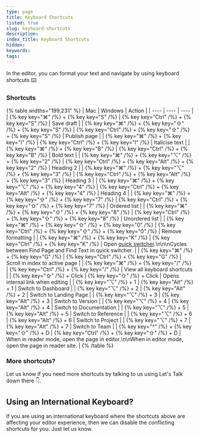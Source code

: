```yaml
---
type: page
title: Keyboard Shortcuts
listed: true
slug: keyboard-shortcuts
description: 
index_title: Keyboard Shortcuts
hidden: 
keywords: 
tags: 
---
```



In the editor, you can format your text and navigate by using keyboard shortcuts ⌨️

### Shortcuts


{% table widths="199,231" %}
| Mac | Windows | Action | 
| ---- | ---- | ---- | 
| {% key key="⌘" /%} + {% key key="S" /%} | {% key key="Ctrl" /%} + {% key key="S" /%} | Save draft | 
| {% key key="⌘" /%} + {% key key="⇧" /%} + {% key key="S" /%} | {% key key="Ctrl" /%} + {% key key="⇧" /%} + {% key key="S" /%} | Publish page | 
| {% key key="⌘" /%} + {% key key="I" /%} | {% key key="Ctrl" /%} + {% key key="I" /%} | Italicise text | 
| {% key key="⌘" /%} + {% key key="B" /%} | {% key key="Ctrl" /%} + {% key key="B" /%} | Bold text | 
| {% key key="⌘" /%} + {% key key="⌥" /%} + {% key key="2" /%} | {% key key="Ctrl" /%} + {% key key="Alt" /%} + {% key key="2" /%} | Heading 2 | 
| {% key key="⌘" /%} + {% key key="⌥" /%} + {% key key="3" /%} | {% key key="Ctrl" /%} + {% key key="Alt" /%} + {% key key="3" /%} | Heading 3 | 
| {% key key="⌘" /%} + {% key key="⌥" /%} + {% key key="4" /%} | {% key key="Ctrl" /%} + {% key key="Alt" /%} + {% key key="4" /%} | Heading 4 | 
| {% key key="⌘" /%} + {% key key="⇧" /%} + {% key key="7" /%} | {% key key="Ctrl" /%} + {% key key="⇧" /%} + {% key key="7" /%} | Ordered list | 
| {% key key="⌘" /%} + {% key key="⇧" /%} + {% key key="8" /%} | {% key key="Ctrl" /%} + {% key key="⇧" /%} + {% key key="8" /%} | Unordered list | 
| {% key key="⌘" /%} + {% key key="⇧" /%} + {% key key="0" /%} | {% key key="Ctrl" /%} + {% key key="⇧" /%} + {% key key="0" /%} | Remove formatting | 
| {% key key="⌘" /%} + {% key key="K" /%} | {% key key="Ctrl" /%} + {% key key="K" /%} | Open [quick switcher](/support-center/quick-switcher).\n\n\nCycles between Find Page and Find Text in quick switcher. | 
| {% key key="⌘" /%} + {% key key="G" /%} | {% key key="Ctrl" /%} + {% key key="G" /%} | Scroll in index to active page | 
| {% key key="⌘" /%} + {% key key="/" /%} | {% key key="Ctrl" /%} + {% key key="/" /%} | View all keyboard shortcuts | 
| {% key key="⇧" /%} + Click | {% key key="⇧" /%} + Click | Opens internal link when editing | 
| {% key key="⌥" /%} + 1 | {% key key="Alt" /%} + 1 | Switch to Dashboard | 
| {% key key="⌥" /%} + 2 | {% key key="Alt" /%} + 2 | Switch to Landing Page | 
| {% key key="⌥" /%} + 3 | {% key key="Alt" /%} + 3 | Switch to Version | 
| {% key key="⌥" /%} + 4 | {% key key="Alt" /%} + 4 | Switch to Documentation | 
| {% key key="⌥" /%} + 5 | {% key key="Alt" /%} + 5 | Switch to Reference | 
| {% key key="⌥" /%} + 6 | {% key key="Alt" /%} + 6 | Switch to Project | 
| {% key key="⌥" /%} + 7 | {% key key="Alt" /%} + 7 | Switch to Team | 
| {% key key="^" /%} + {% key key="⇧" /%} + D | {% key key="Ctrl" /%} + {% key key="⇧" /%} + D | When in reader mode, open the page in editor.\n\nWhen in editor mode, open the page in reader site. | 
{% /table %}


### More shortcuts?

Let us know if you need more shortcuts by talking to us using Let's Talk down there 👇.

## Using an International Keyboard?

If you are using an international keyboard where the shortcuts above are affecting your editor experience, then we can disable the conflicting shortcuts for you. Just let us know.

